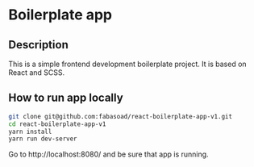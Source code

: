 # Boilerplate app
## Description
This is a simple frontend development boilerplate project. It is based on React and SCSS.
## How to run app locally
```bash
git clone git@github.com:fabasoad/react-boilerplate-app-v1.git
cd react-boilerplate-app-v1
yarn install
yarn run dev-server
```
Go to http://localhost:8080/ and be sure that app is running.